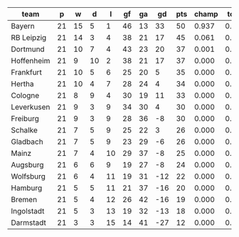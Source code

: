 |    team    | p  | w  | d  | l  | gf | ga | gd  | pts | champ | top2  | top3  | top4  |  5-7  | bot4  | bot3  | bot2  |
|------------|----|----|----|----|----|----|-----|-----|-------|-------|-------|-------|-------|-------|-------|-------|
| Bayern     | 21 | 15 |  5 |  1 | 46 | 13 |  33 |  50 | 0.937 | 0.997 | 1.000 | 1.000 | 0.000 | 0.000 | 0.000 | 0.000|
| RB Leipzig | 21 | 14 |  3 |  4 | 38 | 21 |  17 |  45 | 0.061 | 0.806 | 0.943 | 0.983 | 0.017 | 0.000 | 0.000 | 0.000|
| Dortmund   | 21 | 10 |  7 |  4 | 43 | 23 |  20 |  37 | 0.001 | 0.101 | 0.468 | 0.704 | 0.259 | 0.000 | 0.000 | 0.000|
| Hoffenheim | 21 |  9 | 10 |  2 | 38 | 21 |  17 |  37 | 0.000 | 0.062 | 0.316 | 0.580 | 0.354 | 0.000 | 0.000 | 0.000|
| Frankfurt  | 21 | 10 |  5 |  6 | 25 | 20 |   5 |  35 | 0.000 | 0.011 | 0.088 | 0.232 | 0.533 | 0.000 | 0.000 | 0.000|
| Hertha     | 21 | 10 |  4 |  7 | 28 | 24 |   4 |  34 | 0.000 | 0.012 | 0.090 | 0.217 | 0.499 | 0.000 | 0.000 | 0.000|
| Cologne    | 21 |  8 |  9 |  4 | 30 | 19 |  11 |  33 | 0.000 | 0.010 | 0.067 | 0.178 | 0.512 | 0.000 | 0.000 | 0.000|
| Leverkusen | 21 |  9 |  3 |  9 | 34 | 30 |   4 |  30 | 0.000 | 0.002 | 0.018 | 0.062 | 0.348 | 0.002 | 0.001 | 0.000|
| Freiburg   | 21 |  9 |  3 |  9 | 28 | 36 |  -8 |  30 | 0.000 | 0.000 | 0.002 | 0.010 | 0.129 | 0.019 | 0.006 | 0.001|
| Schalke    | 21 |  7 |  5 |  9 | 25 | 22 |   3 |  26 | 0.000 | 0.000 | 0.007 | 0.033 | 0.279 | 0.007 | 0.002 | 0.000|
| Gladbach   | 21 |  7 |  5 |  9 | 23 | 29 |  -6 |  26 | 0.000 | 0.000 | 0.000 | 0.001 | 0.043 | 0.078 | 0.031 | 0.007|
| Mainz      | 21 |  7 |  4 | 10 | 29 | 37 |  -8 |  25 | 0.000 | 0.000 | 0.000 | 0.000 | 0.016 | 0.175 | 0.084 | 0.027|
| Augsburg   | 21 |  6 |  6 |  9 | 19 | 27 |  -8 |  24 | 0.000 | 0.000 | 0.000 | 0.000 | 0.007 | 0.255 | 0.131 | 0.046|
| Wolfsburg  | 21 |  6 |  4 | 11 | 19 | 31 | -12 |  22 | 0.000 | 0.000 | 0.000 | 0.000 | 0.003 | 0.392 | 0.224 | 0.090|
| Hamburg    | 21 |  5 |  5 | 11 | 21 | 37 | -16 |  20 | 0.000 | 0.000 | 0.000 | 0.000 | 0.001 | 0.611 | 0.412 | 0.206|
| Bremen     | 21 |  5 |  4 | 12 | 26 | 42 | -16 |  19 | 0.000 | 0.000 | 0.000 | 0.000 | 0.000 | 0.776 | 0.613 | 0.384|
| Ingolstadt | 21 |  5 |  3 | 13 | 19 | 32 | -13 |  18 | 0.000 | 0.000 | 0.000 | 0.000 | 0.000 | 0.690 | 0.514 | 0.292|
| Darmstadt  | 21 |  3 |  3 | 15 | 14 | 41 | -27 |  12 | 0.000 | 0.000 | 0.000 | 0.000 | 0.000 | 0.994 | 0.981 | 0.947|
